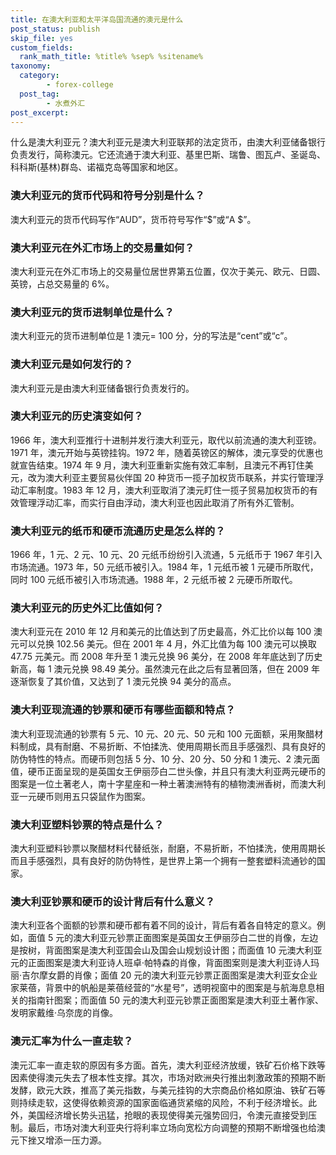 ```yaml
---
title: 在澳大利亚和太平洋岛国流通的澳元是什么
post_status: publish
skip_file: yes
custom_fields:
  rank_math_title: %title% %sep% %sitename%
taxonomy:
  category:
        - forex-college
  post_tag:
        - 水煮外汇
post_excerpt: 
---
```

什么是澳大利亚元？澳大利亚元是澳大利亚联邦的法定货币，由澳大利亚储备银行负责发行，简称澳元。它还流通于澳大利亚、基里巴斯、瑞鲁、图瓦卢、圣诞岛、科科斯(基林)群岛、诺福克岛等国家和地区。

### 澳大利亚元的货币代码和符号分别是什么？

澳大利亚元的货币代码写作“AUD”，货币符号写作“$”或“A $”。

### 澳大利亚元在外汇市场上的交易量如何？

澳大利亚元在外汇市场上的交易量位居世界第五位置，仅次于美元、欧元、日圆、英镑，占总交易量的 6%。

### 澳大利亚元的货币进制单位是什么？

澳大利亚元的货币进制单位是 1 澳元= 100 分，分的写法是“cent”或“c”。

### 澳大利亚元是如何发行的？

澳大利亚元是由澳大利亚储备银行负责发行的。

### 澳大利亚元的历史演变如何？

1966 年，澳大利亚推行十进制并发行澳大利亚元，取代以前流通的澳大利亚镑。1971 年，澳元开始与英镑挂钩。1972 年，随着英镑区的解体，澳元享受的优惠也就宣告结束。1974 年 9 月，澳大利亚重新实施有效汇率制，且澳元不再钉住美元，改为澳大利亚主要贸易伙伴国 20 种货币一揽子加权货币联系，并实行管理浮动汇率制度。1983 年 12 月，澳大利亚取消了澳元盯住一揽子贸易加权货币的有效管理浮动汇率，而实行自由浮动，澳大利亚也因此取消了所有外汇管制。

### 澳大利亚元的纸币和硬币流通历史是怎么样的？

1966 年，1 元、2 元、10 元、20 元纸币纷纷引入流通，5 元纸币于 1967 年引入市场流通。1973 年，50 元纸币被引入。1984 年，1 元纸币被 1 元硬币所取代，同时 100 元纸币被引入市场流通。1988 年，2 元纸币被 2 元硬币所取代。

### 澳大利亚元的历史外汇比值如何？

澳大利亚元在 2010 年 12 月和美元的比值达到了历史最高，外汇比价以每 100 澳元可以兑换 102.56 美元。但在 2001 年 4 月，外汇比值为每 100 澳元可以换取 47.75 元美元。而 2008 年升至 1 澳元兑换 96 美分，在 2008 年年底达到了历史新高，每 1 澳元兑换 98.49 美分。虽然澳元在此之后有显著回落，但在 2009 年逐渐恢复了其价值，又达到了 1 澳元兑换 94 美分的高点。

### 澳大利亚现流通的钞票和硬币有哪些面额和特点？

澳大利亚现流通的钞票有 5 元、10 元、20 元、50 元和 100 元面额，采用聚醋材料制成，具有耐磨、不易折断、不怕揉洗、使用周期长而且手感强烈、具有良好的防伪特性的特点。而硬币则包括 5 分、10 分、20 分、50 分和 1 澳元、2 澳元面值，硬币正面呈现的是英国女王伊丽莎白二世头像，并且只有澳大利亚两元硬币的图案是一位土著老人，南十字星座和一种土著澳洲特有的植物澳洲香树，而澳大利亚一元硬币则用五只袋鼠作为图案。

### 澳大利亚塑料钞票的特点是什么？

澳大利亚塑料钞票以聚醋材料代替纸张，耐磨，不易折断，不怕揉洗，使用周期长而且手感强烈，具有良好的防伪特性，是世界上第一个拥有一整套塑料流通钞的国家。

### 澳大利亚钞票和硬币的设计背后有什么意义？

澳大利亚各个面额的钞票和硬币都有着不同的设计，背后有着各自特定的意义。例如，面值 5 元的澳大利亚元钞票正面图案是英国女王伊丽莎白二世的肖像，左边是按树，背面图案是澳大利亚国会山及国会山规划设计图；而面值 10 元澳大利亚元的正面图案是澳大利亚诗人班卓·帕特森的肖像，背面图案则是澳大利亚诗人玛丽·吉尔摩女爵的肖像；面值 20 元的澳大利亚元钞票正面图案是澳大利亚女企业家莱蓓，背景中的帆船是莱蓓经营的“水星号”，透明视窗中的图案是与航海息息相关的指南针图案；而面值 50 元的澳大利亚元钞票正面图案是澳大利亚土著作家、发明家戴维·乌奈庞的肖像。

### 澳元汇率为什么一直走软？

澳元汇率一直走软的原因有多方面。首先，澳大利亚经济放缓，铁矿石价格下跌等因素使得澳元失去了根本性支撑。其次，市场对欧洲央行推出刺激政策的预期不断发酵，欧元大跌，推高了美元指数，与美元挂钩的大宗商品价格如原油、铁矿石等则持续走软，这使得依赖资源的国家面临通货紧缩的风险，不利于经济增长。此外，美国经济增长势头迅猛，抢眼的表现使得美元强势回归，令澳元直接受到压制。最后，市场对澳大利亚央行将利率立场向宽松方向调整的预期不断增强也给澳元下挫又增添一压力源。